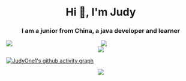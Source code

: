 <!--
**JudyOne1/JudyOne1** is a ✨ _special_ ✨ repository because its `README.md` (this file) appears on your GitHub profile.

Here are some ideas to get you started:

- 🔭 I’m currently working on ...
- 🌱 I’m currently learning ...
- 👯 I’m looking to collaborate on ...
- 🤔 I’m looking for help with ...
- 💬 Ask me about ...
- 📫 How to reach me: ...
- 😄 Pronouns: ...
- ⚡ Fun fact: ...

[![JudyOne1's GitHub stats](https://github-readme-stats.vercel.app/api?username=JudyOne1&show_icons=true&count_private=true&theme=ambient_gradient&hide=issues,contribs )](https://github.com/anuraghazra/github-readme-stats)
[![Top Langs](https://github-readme-stats.vercel.app/api/top-langs/?username=JudyOne1&layout=compact)](https://github.com/anuraghazra/github-readme-stats)

-->

<h1 align="center">Hi 👋, I'm Judy</h1>
<h3 align="center">I am a junior from China, a java developer and learner</h3>



<div style="display: flex;">
  <img src="https://github-readme-stats.vercel.app/api?username=JudyOne1&show_icons=true&count_private=true&theme=ambient_gradient&hide=issues,contribs" style="flex: 1;">
  <img src="https://github-readme-stats.vercel.app/api/top-langs/?username=JudyOne1&layout=compact" style="flex: 1;">
</div>



<div align="center"> <img src="https://github-profile-trophy.vercel.app/?username=Augenstern-creator&theme=flat"> </div>


[![JudyOne1's github activity graph](https://github-readme-activity-graph.vercel.app/graph?username=JudyOne1&theme=high-contrast)](https://github.com/ashutosh00710/github-readme-activity-graph)


<div align="center"> <img src="https://metrics.lecoq.io/JudyOne1?template=classic&isocalendar=1&base=header%2C%20activity%2C%20community%2C%20repositories%2C%20metadata&base.indepth=false&base.hireable=false&base.skip=false&isocalendar=false&isocalendar.duration=half-year&config.timezone=Asia%2FShanghai)"> </div>
